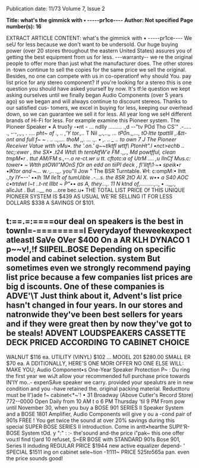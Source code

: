 Publication date: 11/73
Volume 7, Issue 2

**Title: what's the gimmick with • -----pr1ce----**
**Author: Not specified**
**Page number(s): 16**

EXTRACT ARTICLE CONTENT:
what's the gimmick with 
• 
-----pr1ce----
We seU for less because we don't want to be 
undersold. Our huge buying power (over 20 
stores throughout the eastern United States) 
assures you of getting the best equipment 
from us for less. 
---warranty--
we·re the original people to offer more than 
just what the manufacturer does. The other 
stores in ·town continue to sell the copies for 
the same price we sell the original. Besides, 
no one can compete with us in co-operationf 
why should You. pay list price for any stereo component? 
If you're looking for a stereo this is one question you should have asked yourself by now. It's tf:le question we kept asking ourselves until we 
finally began Audio Components (over 5 years ago) so we began and will always continue to discount stereos. Thanks to our satisfied cus-
tomers, we excel in buying for less, keeping our overhead down, so we can guarantee we sell it for less. All year long we seH different brands 
of Hi-Fi for less. For example examine this Pioneer system. 
The Pioneer Speaker • 
A truo1y -•nt -
... ndlly ......... .,d --"tv P<M>Od Tho CS'" .-..... ., -·-,._,., . .... 
pht~ 
of ., .. ,'Y tor.,.._ T Nil ,,.,..,_, ... tP0n.,,..., tO·Itte tpattlll ,.&tt-ont and full f~ 
~ 
. .. 
..,.... thoM ,,. ... .,. • ,. .. _ .. to own 
7 J 
The Pioneer Receiver 
Vatue wtth vMu•. the '.on.' q~~tlktfl wttf\ PtonHt".l •nct>echb .. tec;:ewer , the SX• .t24 Wtd\ th tentAtfW'e FM .,,., 
Md powtfful, clean tmpM•r . ttut AM/FM s.,--.o re-ct.wr u tt. cftotc:a of UtrM .... ,u llnCf Mus.c: tower• ~­
Wtth ptOWI"MOnS fOr an edd on tiiPI deck , fl'lltf\1·~• speik•r •lKtor and·~.._. w.·,.. .,,. you"ll Jow 
" The BSR Turntable. 
¥H: c:ompM:• lhtt _.,ty IY~--' ••lh 1M lle1t of tumUible .-...s. the 8SR 2tO AI X. w•• a S40 AOC c•trtdwt 
l~t 
_..t-nt lllbt ~ 
P"•• as A, they...,. 11 N ktnd of,._..._.....,.., • ..,,_,.,_ allcJut . But 
..__ no ...ore bec.u• 
THE TOTAL LIST PRICE Of THIS 
UNIQUE PIONEER SYSTEM IS $439 
AS USUAL WE'RE SELLING IT FOR LESS DOLLARS 
$338 
A SAVINGS Of $101. 



t:==.=:====our deal on speakers is the best in townl=-=========l 
Everydayof theweekexpect atleastl 
SaVe OVer $400 On a 
AR 
KLH 
DYNACO 
1
p~~v!,!f 
SIIPEIL.BOSE 
Depending on specific model and cabinet selection. 
system 
But sometimes even we strongly recommend paying 
list price because a few companies list prices are big 
d iscounts. One of these companies is 
ADVE'\T 
Just think about it, Advent's list price hasn't changed in four years. 
In our stores and natronwide they've been best sellers for years and 
if they were great then by now they've got to be steals! 
ADVENT LOUDSPEAKERS 
CASSETTE DECK 
PRICED ACCORDING TO CABINET CHOICE 
--
WALNUT $116 ea. UTILITY (VINYL) $102 ... 
MOOEL 201 $280.00 
SMALL ER $70 ea. 
A DDITIONALLY, HERE'S ONE MORt OFFER NO ONE ELSE WILL: MAKE YOU; 
Audio Component•s One-Year Speaker Protection P~ : Du ring the first year we wiJt 
allow your recommended full purchase price towards lN'IY mo..- expenSAve speaker we 
carry. provided your spealutrs are in new condition and you -have retained the. original 
packing material. Reducttoru must be ll')ade f~ cabinet<*~'! •
31 Broadway (Above Cutler's Record Store) 772--0000 
Open Daily from 10 AM t o 6 PM 
Thursday 'til 9 PM 
From pow until November 30, when you buy a BOSE 901 SERIES II 
Speaker System and a BOSE 1801 Amplifier, Audio Components will 
give y ou a -cond pair of 901s FREE ! You get twice the sound at over 
20% savings during this special SUPER·BOSE SERIES II introduction. 
Come in antt•hearthe SUPI!'R-BOSE System tOd. y ":" : :- the'sound and-the 
price i"pak~ this one offer vou:tl find t}ard 10 refuset, 
S~ER BOSE with STANDARD 901s 
Bose 901, Series II induding 
REGULAR PRICE $1944 
new active equalizer depend-
' 
SPECIAL $1511 
ing on cabinet sele~tion 
-1!111~ PRICE 
$525 to$565a pan. 
even the price sounds good!